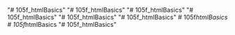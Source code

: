 "# 105f_htmlBasics" 
"# 105f_htmlBasics" 
"# 105f_htmlBasics" 
"# 105f_htmlBasics" 
"# 105f_htmlBasics" 
"# 105f_htmlBasics" 
#   1 0 5 f _ h t m l B a s i c s  
 #   1 0 5 f _ h t m l B a s i c s  
 "# 105f_htmlBasics" 
